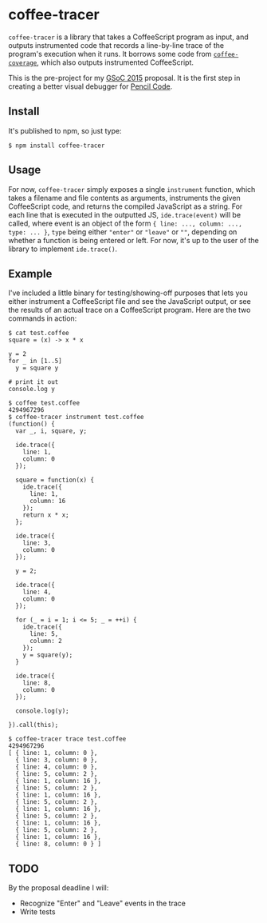 # coffee-tracer

`coffee-tracer` is a library that takes a CoffeeScript program as input, and outputs instrumented code that records a line-by-line trace of the program's execution when it runs. It borrows some code from [`coffee-coverage`](https://github.com/benbria/coffee-coverage), which also outputs instrumented CoffeeScript.

This is the pre-project for my [GSoC 2015](https://www.google-melange.com/gsoc/homepage/google/gsoc2015) proposal. It is the first step in creating a better visual debugger for [Pencil Code](http://pencilcode.net/).

## Install

It's published to npm, so just type:

    $ npm install coffee-tracer

## Usage

For now, `coffee-tracer` simply exposes a single `instrument` function, which takes a filename and file contents as arguments, instruments the given CoffeeScript code, and returns the compiled JavaScript as a string. For each line that is executed in the outputted JS, `ide.trace(event)` will be called, where event is an object of the form `{ line: ..., column: ..., type: ... }`, `type` being either `"enter"` or `"leave"` or `""`, depending on whether a function is being entered or left. For now, it's up to the user of the library to implement `ide.trace()`.

## Example

I've included a little binary for testing/showing-off purposes that lets you either instrument a CoffeeScript file and see the JavaScript output, or see the results of an actual trace on a CoffeeScript program. Here are the two commands in action:

    $ cat test.coffee
    square = (x) -> x * x

    y = 2
    for _ in [1..5]
      y = square y

    # print it out
    console.log y

    $ coffee test.coffee
    4294967296
    $ coffee-tracer instrument test.coffee
    (function() {
      var _, i, square, y;

      ide.trace({
        line: 1,
        column: 0
      });

      square = function(x) {
        ide.trace({
          line: 1,
          column: 16
        });
        return x * x;
      };

      ide.trace({
        line: 3,
        column: 0
      });

      y = 2;

      ide.trace({
        line: 4,
        column: 0
      });

      for (_ = i = 1; i <= 5; _ = ++i) {
        ide.trace({
          line: 5,
          column: 2
        });
        y = square(y);
      }

      ide.trace({
        line: 8,
        column: 0
      });

      console.log(y);

    }).call(this);

    $ coffee-tracer trace test.coffee
    4294967296
    [ { line: 1, column: 0 },
      { line: 3, column: 0 },
      { line: 4, column: 0 },
      { line: 5, column: 2 },
      { line: 1, column: 16 },
      { line: 5, column: 2 },
      { line: 1, column: 16 },
      { line: 5, column: 2 },
      { line: 1, column: 16 },
      { line: 5, column: 2 },
      { line: 1, column: 16 },
      { line: 5, column: 2 },
      { line: 1, column: 16 },
      { line: 8, column: 0 } ]

## TODO

By the proposal deadline I will:

* Recognize "Enter" and "Leave" events in the trace
* Write tests

